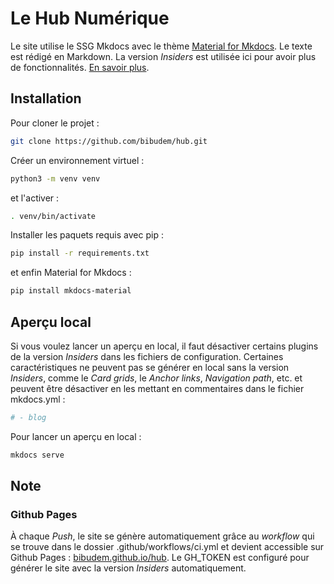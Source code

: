 # Le Hub Numérique



Le site utilise le SSG Mkdocs avec le thème [Material for Mkdocs](https://github.com/squidfunk/mkdocs-material). Le texte est rédigé en Markdown. La version *Insiders* est utilisée ici pour avoir plus de fonctionnalités. [En savoir plus](https://squidfunk.github.io/mkdocs-material/insiders/).

## Installation 

Pour cloner le projet : 
``` sh
git clone https://github.com/bibudem/hub.git
```

Créer un environnement virtuel : 
``` sh
python3 -m venv venv
```

et l'activer :
``` sh
. venv/bin/activate 
```

Installer les paquets requis avec pip : 
``` sh
pip install -r requirements.txt
```

et enfin Material for Mkdocs :
``` sh
pip install mkdocs-material
```

## Aperçu local

Si vous voulez lancer un aperçu en local, il faut désactiver certains plugins de la version *Insiders* dans les fichiers de configuration. Certaines caractéristiques ne peuvent pas se générer en local sans la version *Insiders*, comme le *Card grids*, le *Anchor links*, *Navigation path*, etc. et peuvent être désactiver en les mettant en commentaires dans le fichier mkdocs.yml :

``` yaml
# - blog
```

Pour lancer un aperçu en local : 
``` sh
mkdocs serve
```

## Note
### Github Pages
À chaque *Push*, le site se génère automatiquement grâce au *workflow* qui se trouve dans le dossier .github/workflows/ci.yml
et devient accessible sur Github Pages : [bibudem.github.io/hub](https://bibudem.github.io/hub). Le GH_TOKEN est configuré pour générer le site avec la version *Insiders* automatiquement.